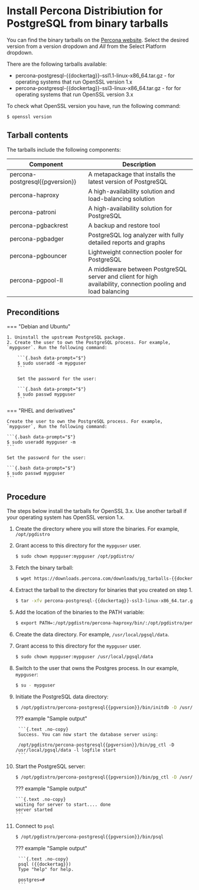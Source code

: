 # Install Percona Distribiution for PostgreSQL from binary tarballs

You can find the binary tarballs on the [Percona website](https://www.percona.com/downloads). Select the desired version from a version dropdown and _All_ from the Select Platform dropdown.

There are the following tarballs available: 

* percona-postgresql-{{dockertag}}-ssl1.1-linux-x86_64.tar.gz  - for operating systems that run OpenSSL version 1.x
* percona-postgresql-{{dockertag}}-ssl3-linux-x86_64.tar.gz - for for operating systems that run OpenSSL version 3.x

To check what OpenSSL version you have, run the following command: 

```{.bash data-prompt="$"}
$ openssl version
```

## Tarball contents

The tarballs include the following components:

| Component | Description |
|-----------|-------------|
| percona-postgresql{{pgversion}}| A metapackage that installs the latest version of PostgreSQL|
| percona-haproxy | A high-availability solution and load-balancing solution |
| percona-patroni | A high-availability solution for PostgreSQL |
| percona-pgbackrest| A backup and restore tool |
| percona-pgbadger| PostgreSQL log analyzer with fully detailed reports and graphs |
| percona-pgbouncer| Lightweight connection pooler for PostgreSQL |
| percona-pgpool-II| A middleware between PostgreSQL server and client for high availability, connection pooling and load balancing |

## Preconditions

=== "Debian and Ubuntu"

    1. Uninstall the upstream PostgreSQL package. 
    2. Create the user to own the PostgreSQL process. For example, `mypguser`. Run the following command:

        ```{.bash data-prompt="$"}
        $ sudo useradd -m mypguser
        ```

        Set the password for the user:

        ```{.bash data-prompt="$"}
        $ sudo passwd mypguser
        ```
    
=== "RHEL and derivatives"

    Create the user to own the PostgreSQL process. For example, `mypguser`, Run the following command: 
        
    ```{.bash data-prompt="$"}
    $ sudo useradd mypguser -m 
    ```

    Set the password for the user:

    ```{.bash data-prompt="$"}
    $ sudo passwd mypguser
    ```

## Procedure

The steps below install the tarballs for OpenSSL 3.x. Use another tarball if your operating system has OpenSSL version 1.x.

1. Create the directory where you will store the binaries. For example, `/opt/pgdistro`

2. Grant access to this directory for the `mypguser` user.

    ```{.bash data-prompt="$"}
    $ sudo chown mypguser:mypguser /opt/pgdistro/
    ```

3. Fetch the binary tarball:

    ```{.bash data-prompt="$"}
    $ wget https://downloads.percona.com/downloads/pg_tarballs-{{dockertag}}/percona-postgresql-{{dockertag}}-ssl3-linux-x86_64.tar.gz
    ```

4. Extract the tarball to the directory for binaries that you created on step 1.

    ```{.bash data-prompt="$"}
    $ tar -xfv percona-postgresql-{{dockertag}}-ssl3-linux-x86_64.tar.gz -C /opt/pgdistro/
    ```

5. Add the location of the binaries to the PATH variable:

    ```{.bash data-prompt="$"}
    $ export PATH=:/opt/pgdistro/percona-haproxy/bin/:/opt/pgdistro/percona-patroni/bin/:/opt/pgdistro/percona-pgbackrest/bin/:/opt/pgdistro/percona-pgbadger/bin/:/opt/pgdistro/percona-pgbouncer/bin/:/opt/pgdistro/percona-pgpool-II/bin/:/opt/pgdistro/percona-postgresql{{pgversion}}/bin/:$PATH
    ```

6. Create the data directory. For example, `/usr/local/pgsql/data`.
7. Grant access to this directory for the `mypguser` user.

    ```{.bash data-prompt="$"}
    $ sudo chown mypguser:mypguser /usr/local/pgsql/data
    ```

8. Switch to the user that owns the Postgres process. In our example, `mypguser`:

    ```{.bash data-prompt="$"}
    $ su - mypguser
    ```

9. Initiate the PostgreSQL data directory:
   
    ```{.bash data-prompt="$"}
    $ /opt/pgdistro/percona-postgresql{{pgversion}}/bin/initdb -D /usr/local/pgsql/data
    ```


    ??? example "Sample output"

        ```{.text .no-copy}
        Success. You can now start the database server using:

        /opt/pgdistro/percona-postgresql{{pgversion}}/bin/pg_ctl -D /usr/local/pgsql/data -l logfile start
        ```

10. Start the PostgreSQL server:

    ```{.bash data-prompt="$"}
    $ /opt/pgdistro/percona-postgresql{{pgversion}}/bin/pg_ctl -D /usr/local/pgsql/data -l logfile start
    ```

    ??? example "Sample output"
       
        ```{.text .no-copy}
        waiting for server to start.... done
        server started
        ```

9. Connect to `psql`
    
    ```{.bash data-prompt="$"}
    $ /opt/pgdistro/percona-postgresql{{pgversion}}/bin/psql
    ```

    ??? example "Sample output"
       
        ```{.text .no-copy}
        psql ({{dockertag}})
        Type "help" for help.

        postgres=#
        ```
   